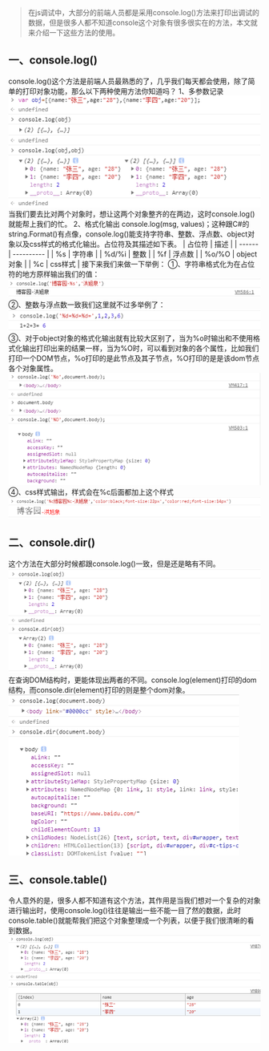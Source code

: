 > 在js调试中，大部分的前端人员都是采用console.log()方法来打印出调试的数据，但是很多人都不知道console这个对象有很多很实在的方法，本文就来介绍一下这些方法的使用。
## 一、console.log()
console.log()这个方法是前端人员最熟悉的了，几乎我们每天都会使用，除了简单的打印对象功能，那么以下两种使用方法你知道吗？
1、多参数记录
![](https://www.github.com/HXQ666/StoryWriterImg/raw/master/小书匠/1555141882360.png)
当我们要去比对两个对象时，想让这两个对象整齐的在两边，这时console.log()就能帮上我们的忙。
2、格式化输出
console.log(msg, values)；这种跟C#的string.Format()有点像，console.log()能支持字符串、整数、浮点数、object对象以及css样式的格式化输出。占位符及其描述如下表。
| 占位符 | 描述       |
| ------ | ---------- |
| %s     | 字符串     |
| %d/%i  | 整数       |
| %f     | 浮点数     |
| %o/%O  | object对象 |
| %c     | css样式    |
接下来我们来做一下举例：
①、字符串格式化为在占位符的地方原样输出我们的值：
![enter description here](https://www.github.com/HXQ666/StoryWriterImg/raw/master/小书匠/1555143209250.png)
②、整数与浮点数一致我们这里就不过多举例了：
![enter description here](https://www.github.com/HXQ666/StoryWriterImg/raw/master/小书匠/1555143915587.png)
③、对于object对象的格式化输出就有比较大区别了，当为%o时输出和不使用格式化输出打印出来的结果一样，当为%O时，可以看到对象的各个属性，比如我们打印一个DOM节点，%o打印的是此节点及其子节点，%O打印的是是该dom节点各个对象属性。
![enter description here](https://www.github.com/HXQ666/StoryWriterImg/raw/master/小书匠/1555144127890.png)
④、css样式输出，样式会在%c后面都加上这个样式
![enter description here](https://www.github.com/HXQ666/StoryWriterImg/raw/master/小书匠/1555144782291.png)
## 二、console.dir()
这个方法在大部分时候都跟console.log()一致，但是还是略有不同。
![enter description here](https://www.github.com/HXQ666/StoryWriterImg/raw/master/小书匠/1555145034566.png)
在查询DOM结构时，更能体现出两者的不同。console.log(element)打印的dom结构，而console.dir(element)打印的则是整个dom对象。
![enter description here](https://www.github.com/HXQ666/StoryWriterImg/raw/master/小书匠/1555145222570.png)
## 三、console.table()
令人意外的是，很多人都不知道有这个方法，其作用是当我们想对一个复杂的对象进行输出时，使用console.log()往往是输出一些不能一目了然的数据，此时console.table()就能帮我们把这个对象整理成一个列表，以便于我们很清晰的看到数据。
![console.table](https://www.github.com/HXQ666/StoryWriterImg/raw/master/小书匠/1555145465913.png)


